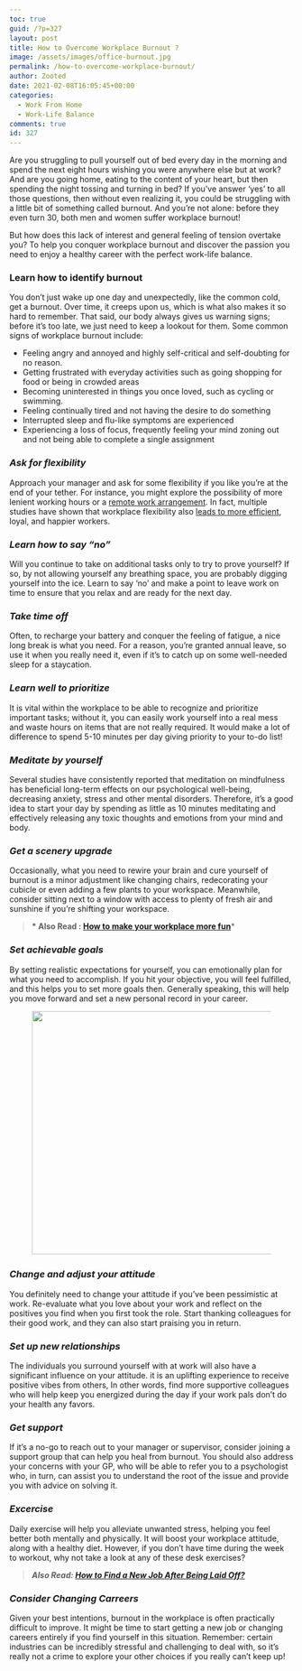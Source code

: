 ```yaml
---
toc: true
guid: /?p=327
layout: post
title: How to Overcome Workplace Burnout ?
image: /assets/images/office-burnout.jpg
permalink: /how-to-overcome-workplace-burnout/
author: Zooted
date: 2021-02-08T16:05:45+00:00
categories:
  - Work From Home
  - Work-Life Balance
comments: true
id: 327
---
```




Are you struggling to pull yourself out of bed every day in the morning and spend the next eight hours wishing you were anywhere else but at work? And are you going home, eating to the content of your heart, but then spending the night tossing and turning in bed? If you&#8217;ve answer &#8216;yes&#8217; to all those questions, then without even realizing it, you could be struggling with a little bit of something called burnout. And you&#8217;re not alone: before they even turn 30, both men and women suffer workplace burnout!

But how does this lack of interest and general feeling of tension overtake you? To help you conquer workplace burnout and discover the passion you need to enjoy a healthy career with the perfect work-life balance.

### **Learn how to identify burnout**

You don&#8217;t just wake up one day and unexpectedly, like the common cold, get a burnout. Over time, it creeps upon us, which is what also makes it so hard to remember. That said, our body always gives us warning signs; before it&#8217;s too late, we just need to keep a lookout for them. Some common signs of workplace burnout include:

  * Feeling angry and annoyed and highly self-critical and self-doubting for no reason.
  * Getting frustrated with everyday activities such as going shopping for food or being in crowded areas
  * Becoming uninterested in things you once loved, such as cycling or swimming.
  * Feeling continually tired and not having the desire to do something
  * Interrupted sleep and flu-like symptoms are experienced
  * Experiencing a loss of focus, frequently feeling your mind zoning out and not being able to complete a single assignment

### **_Ask for flexibility_**

Approach your manager and ask for some flexibility if you like you&#8217;re at the end of your tether. For instance, you might explore the possibility of more lenient working hours or a [remote work arrangement](/the-benefits-and-drawbacks-of-telecommuting/). In fact, multiple studies have shown that workplace flexibility also [leads to more efficient](https://www.inc.com/women-2/why-flexible-working-hours-actually-makes-employees-more-productive.html), loyal, and happier workers.

### **_Learn how to say &#8220;no&#8221;_**

Will you continue to take on additional tasks only to try to prove yourself? If so, by not allowing yourself any breathing space, you are probably digging yourself into the ice. Learn to say &#8216;no&#8217; and make a point to leave work on time to ensure that you relax and are ready for the next day.

### **_Take time off_**

Often, to recharge your battery and conquer the feeling of fatigue, a nice long break is what you need. For a reason, you&#8217;re granted annual leave, so use it when you really need it, even if it&#8217;s to catch up on some well-needed sleep for a staycation.

### **_Learn well to prioritize_**

It is vital within the workplace to be able to recognize and prioritize important tasks; without it, you can easily work yourself into a real mess and waste hours on items that are not really required. It would make a lot of difference to spend 5-10 minutes per day giving priority to your to-do list!

### **_Meditate by yourself_**

Several studies have consistently reported that meditation on mindfulness has beneficial long-term effects on our psychological well-being, decreasing anxiety, stress and other mental disorders. Therefore, it&#8217;s a good idea to start your day by spending as little as 10 minutes meditating and effectively releasing any toxic thoughts and emotions from your mind and body.

### **_Get a scenery upgrade_**

Occasionally, what you need to rewire your brain and cure yourself of burnout is a minor adjustment like changing chairs, redecorating your cubicle or even adding a few plants to your workspace. Meanwhile, consider sitting next to a window with access to plenty of fresh air and sunshine if you&#8217;re shifting your workspace.

<blockquote class="wp-block-quote">
  <p>
    <strong>* Also Read : <a href="/how-to-make-your-workplace-more-fun/">How to make your workplace more fun</a></strong>*
  </p>
</blockquote>

### **_Set achievable goals_**

By setting realistic expectations for yourself, you can emotionally plan for what you need to accomplish. If you hit your objective, you will feel fulfilled, and this helps you to set more goals then. Generally speaking, this will help you move forward and set a new personal record in your career.


<figure class="wp-block-image size-large">

<img loading="lazy" width="767" height="431" src="/wp-content/uploads/2021/02/burnout.png" alt="" class="wp-image-331" srcset="/wp-content/uploads/2021/02/burnout.png 767w, /wp-content/uploads/2021/02/burnout-300x169.png 300w" sizes="(max-width: 767px) 100vw, 767px" /> </figure> 

### **_Change and adjust your attitude_**

You definitely need to change your attitude if you&#8217;ve been pessimistic at work. Re-evaluate what you love about your work and reflect on the positives you find when you first took the role. Start thanking colleagues for their good work, and they can also start praising you in return.

### **_Set up new relationships_**

The individuals you surround yourself with at work will also have a significant influence on your attitude. it is an uplifting experience to receive positive vibes from others, In other words, find more supportive colleagues who will help keep you energized during the day if your work pals don&#8217;t do your health any favors.

### **_Get support_**

If it&#8217;s a no-go to reach out to your manager or supervisor, consider joining a support group that can help you heal from burnout. You should also address your concerns with your GP, who will be able to refer you to a psychologist who, in turn, can assist you to understand the root of the issue and provide you with advice on solving it.

### **_Excercise_**

Daily exercise will help you alleviate unwanted stress, helping you feel better both mentally and physically. It will boost your workplace attitude, along with a healthy diet. However, if you don&#8217;t have time during the week to workout, why not take a look at any of these desk exercises?

<blockquote class="wp-block-quote">
  <p>
    <strong><em>Also Read: <a href="/how-to-find-a-new-job-after-being-laid-off/">How to Find a New Job After Being Laid Off?</a></em></strong>
  </p>
</blockquote>

### **_Consider Changing Carreers_**

Given your best intentions, burnout in the workplace is often practically difficult to improve. It might be time to start getting a new job or changing careers entirely if you find yourself in this situation. Remember: certain industries can be incredibly stressful and challenging to deal with, so it&#8217;s really not a crime to explore your other choices if you really can&#8217;t keep up!
